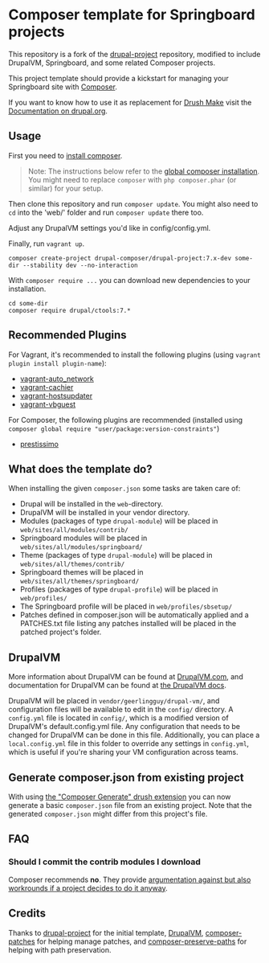 # Composer template for Springboard projects

This repository is a fork of the [drupal-project](https://github.com/drupal-composer/drupal-project/tree/7.x)
repository, modified to include DrupalVM, Springboard, and some related Composer
projects.

This project template should provide a kickstart for managing your Springboard
site  with [Composer](https://getcomposer.org/).

If you want to know how to use it as replacement for
[Drush Make](https://github.com/drush-ops/drush/blob/master/docs/make.md) visit
the [Documentation on drupal.org](https://www.drupal.org/node/2471553).

## Usage

First you need to [install composer](https://getcomposer.org/doc/00-intro.md#installation-linux-unix-osx).

> Note: The instructions below refer to the [global composer installation](https://getcomposer.org/doc/00-intro.md#globally).
You might need to replace `composer` with `php composer.phar` (or similar) for your setup.

Then clone this repository and run `composer update`. You might also need to `cd` into the 'web/' folder and run `composer update` there too.

Adjust any DrupalVM settings you'd like in config/config.yml.

Finally, run `vagrant up`.

```
composer create-project drupal-composer/drupal-project:7.x-dev some-dir --stability dev --no-interaction
```

With `composer require ...` you can download new dependencies to your installation.

```
cd some-dir
composer require drupal/ctools:7.*
```

## Recommended Plugins

For Vagrant, it's recommended to install the following plugins (using
`vagrant plugin install plugin-name`):
- [vagrant-auto_network](https://github.com/oscar-stack/vagrant-auto_network)
- [vagrant-cachier](https://github.com/fgrehm/vagrant-cachier)
- [vagrant-hostsupdater](https://github.com/cogitatio/vagrant-hostsupdater)
- [vagrant-vbguest](https://github.com/dotless-de/vagrant-vbguest)

For Composer, the following plugins are recommended (installed using
`composer global require "user/package:version-constraints"`)
- [prestissimo](https://github.com/hirak/prestissimo)

## What does the template do?

When installing the given `composer.json` some tasks are taken care of:

* Drupal will be installed in the `web`-directory.
* DrupalVM will be installed in your vendor directory.
* Modules (packages of type `drupal-module`) will be placed in `web/sites/all/modules/contrib/`
* Springboard modules will be placed in `web/sites/all/modules/springboard/`
* Theme (packages of type `drupal-module`) will be placed in `web/sites/all/themes/contrib/`
* Springboard themes will be placed in `web/sites/all/themes/springboard/`
* Profiles (packages of type `drupal-profile`) will be placed in `web/profiles/`
* The Springboard profile will be placed in `web/profiles/sbsetup/`
* Patches defined in composer.json will be automatically applied and a PATCHES.txt file listing any patches installed will be placed in the patched project's folder.

## DrupalVM

More information about DrupalVM can be found at [DrupalVM.com](http://drupalvm.com/), and documentation for DrupalVM can be found at [the DrupalVM docs](http://docs.drupalvm.com/).

DrupalVM will be placed in `vendor/geerlingguy/drupal-vm/`, and configuration files will be available to edit in the `config/` directory. A `config.yml` file is located in `config/`, which is a modified version of DrupalVM's default.config.yml file. Any configuration that needs to be changed for DrupalVM can be done in this file. Additionally, you can place a `local.config.yml` file in this folder to override any settings in `config.yml`, which is useful if you're sharing your VM configuration across teams.

## Generate composer.json from existing project

With using [the "Composer Generate" drush extension](https://www.drupal.org/project/composer_generate)
you can now generate a basic `composer.json` file from an existing project. Note
that the generated `composer.json` might differ from this project's file.


## FAQ

### Should I commit the contrib modules I download

Composer recommends **no**. They provide [argumentation against but also workrounds if a project decides to do it anyway](https://getcomposer.org/doc/faqs/should-i-commit-the-dependencies-in-my-vendor-directory.md).

## Credits

Thanks to [drupal-project](https://github.com/drupal-composer/drupal-project/tree/7.x) for the initial template, [DrupalVM](https://www.drupalvm.com/), [composer-patches](https://github.com/cweagans/composer-patches) for helping manage patches, and [composer-preserve-paths](https://github.com/derhasi/composer-preserve-paths) for helping with path preservation.
